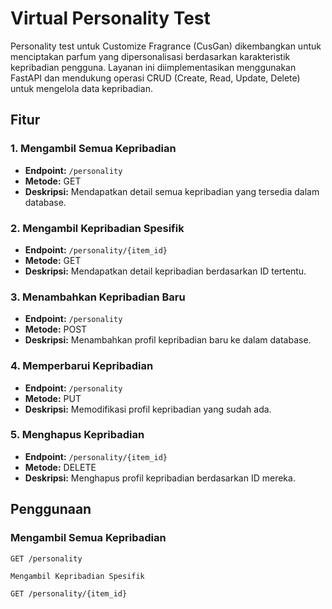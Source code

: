 # Virtual Personality Test

Personality test untuk Customize Fragrance (CusGan) dikembangkan untuk menciptakan parfum yang dipersonalisasi berdasarkan karakteristik kepribadian pengguna. Layanan ini diimplementasikan menggunakan FastAPI dan mendukung operasi CRUD (Create, Read, Update, Delete) untuk mengelola data kepribadian.

## Fitur

### 1. Mengambil Semua Kepribadian
   - **Endpoint:** `/personality`
   - **Metode:** GET
   - **Deskripsi:** Mendapatkan detail semua kepribadian yang tersedia dalam database.

### 2. Mengambil Kepribadian Spesifik
   - **Endpoint:** `/personality/{item_id}`
   - **Metode:** GET
   - **Deskripsi:** Mendapatkan detail kepribadian berdasarkan ID tertentu.

### 3. Menambahkan Kepribadian Baru
   - **Endpoint:** `/personality`
   - **Metode:** POST
   - **Deskripsi:** Menambahkan profil kepribadian baru ke dalam database.

### 4. Memperbarui Kepribadian
   - **Endpoint:** `/personality`
   - **Metode:** PUT
   - **Deskripsi:** Memodifikasi profil kepribadian yang sudah ada.

### 5. Menghapus Kepribadian
   - **Endpoint:** `/personality/{item_id}`
   - **Metode:** DELETE
   - **Deskripsi:** Menghapus profil kepribadian berdasarkan ID mereka.

## Penggunaan

### Mengambil Semua Kepribadian

```http
GET /personality

Mengambil Kepribadian Spesifik

GET /personality/{item_id}